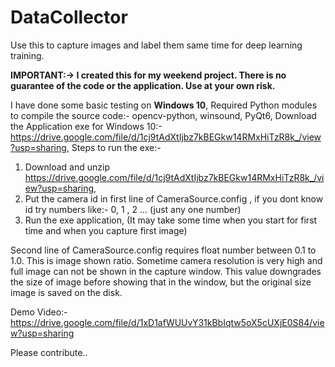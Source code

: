 # DataCollector
Use this to capture images and label them same time for deep learning training.

**IMPORTANT:-> **I created this for my weekend project. There is no guarantee of the code or the application. Use at your own risk.****

I have done some basic testing on **Windows 10**,
Required Python modules to compile the source code:- opencv-python, winsound, PyQt6,
Download the Application exe for Windows 10:- https://drive.google.com/file/d/1cj9tAdXtIjbz7kBEGkw14RMxHiTzR8k_/view?usp=sharing,
Steps to run the exe:-
1. Download and unzip https://drive.google.com/file/d/1cj9tAdXtIjbz7kBEGkw14RMxHiTzR8k_/view?usp=sharing, 
2. Put the camera id in first line of CameraSource.config , if you dont know id try numbers like:- 0, 1 , 2 ... (just any one number)
3. Run the exe application, (It may take some time when you start for first time and when you capture first image)

Second line of CameraSource.config requires float number between 0.1 to 1.0. This is image shown ratio. Sometime camera resolution is very high and full image can not be shown in the capture window. This value downgrades the size of image before showing that in the window, but the original size image is saved on the disk.

Demo Video:- https://drive.google.com/file/d/1xD1afWUUvY31kBbIqtw5oX5cUXjE0S84/view?usp=sharing


Please contribute..


